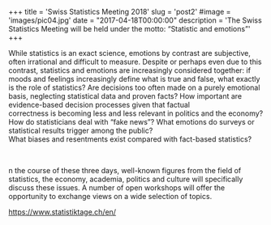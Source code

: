 +++
title = 'Swiss Statistics Meeting 2018'
slug = 'post2'
#image = 'images/pic04.jpg'
date = "2017-04-18T00:00:00"
description = 'The Swiss Statistics Meeting will be held under the motto: “Statistic and emotions”'
+++

While statistics is an exact science, emotions by contrast are subjective, often irrational and difficult 
to measure. Despite or perhaps even due to this contrast, statistics and emotions are increasingly 
considered together: if moods and feelings increasingly define what is true and false, what exactly is 
the role of statistics? Are decisions too often made on a purely emotional basis, neglecting statistical 
data  and  proven  facts?  How  important  are  evidence-based  decision  processes  given  that  factual  
correctness is becoming less and less relevant in politics and the economy? How do statisticians 
deal  with  “fake  news”?  What  emotions  do  surveys  or  statistical  results  trigger  among  the  public?  
What biases and resentments exist compared with fact-based statistics?

<br>

n the course of these three days, well-known figures from the field of statistics, the economy, academia, politics and culture will specifically discuss these issues. A number of open workshops will 
offer the opportunity to exchange views on a wide selection of topics.

https://www.statistiktage.ch/en/